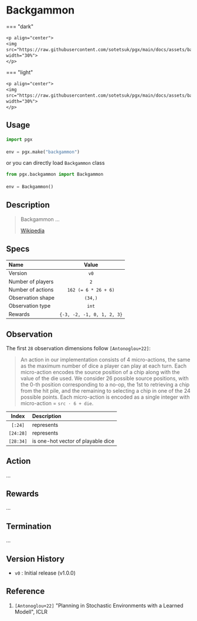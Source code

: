 # Backgammon

=== "dark" 

    <p align="center">
    <img src="https://raw.githubusercontent.com/sotetsuk/pgx/main/docs/assets/backgammon_dark.gif" width="30%">
    </p>

=== "light" 

    <p align="center">
    <img src="https://raw.githubusercontent.com/sotetsuk/pgx/main/docs/assets/backgammon_light.gif" width="30%">
    </p>


## Usage

```py
import pgx

env = pgx.make("backgammon")
```

or you can directly load `Backgammon` class

```py
from pgx.backgammon import Backgammon

env = Backgammon()
```

## Description

> Backgammon ...
> 
> [Wikipedia](https://en.wikipedia.org/wiki/Backgammon)

## Specs

| Name | Value |
|:---|:----:|
| Version | `v0` |
| Number of players | `2` |
| Number of actions | `162 (= 6 * 26 + 6)` |
| Observation shape | `(34,)` |
| Observation type | `int` |
| Rewards | `{-3, -2, -1, 0, 1, 2, 3}` |

## Observation

The first `28` observation dimensions follow `[Antonoglou+22]`:

> An action in our implementation consists of 4 micro-actions, the same as the maximum number
of dice a player can play at each turn. Each micro-action encodes the source position of a chip
along with the value of the die used. We consider 26 possible source positions, with the 0-th position corresponding to a no-op, the 1st to retrieving a chip from the hit pile, and the remaining to selecting a chip in one of the 24 possible points. Each micro-action is encoded as a single integer with micro-action = `src · 6 + die`.

| Index | Description |
|:---:|:----|
| `[:24]` | represents  |
| `[24:28]` | represents  |
| `[28:34]` | is one-hot vector of playable dice |

## Action
...

## Rewards
...

## Termination
...


## Version History

- `v0` : Initial release (v1.0.0)

## Reference

1. `[Antonoglou+22]` "Planning in Stochastic Environments with a Learned Modell", ICLR